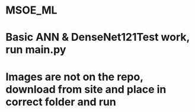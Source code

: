 # MSOE_ML

# Basic ANN  & DenseNet121Test work, run main.py

# Images are not on the repo, download from site and place in correct folder and run
